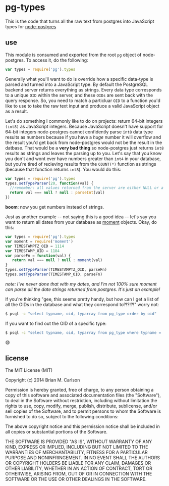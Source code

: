 # pg-types

This is the code that turns all the raw text from postgres into JavaScript types for [node-postgres](https://github.com/brianc/node-postgres.git)

## use

This module is consumed and exported from the root `pg` object of node-postgres.  To access it, do the following:

```js
var types = require('pg').types
```

Generally what you'll want to do is override how a specific data-type is parsed and turned into a JavaScript type.  By default the PostgreSQL backend server returns everything as strings.  Every data type corresponds to a unique `OID` within the server, and these `OIDs` are sent back with the query response.  So, you need to match a particluar `OID` to a function you'd like to use to take the raw text input and produce a valid JavaScript object as a result.

Let's do something I commonly like to do on projects: return 64-bit integers `(int8)` as JavaScript integers.  Because JavaScript doesn't have support for 64-bit integers node-postgres cannot confidently parse `int8` data type results as numbers because if you have a _huge_ number it will overflow and the result you'd get back from node-postgres would not be the result in the datbase.  That would be a __very bad thing__ so node-postgres just returns `int8` results as strings and leaves the parsing up to you.  Let's say that you know you don't and wont ever have numbers greater than `int4` in your database, but you're tired of recieving results from the `COUNT(*)` function as strings (because that function returns `int8`).  You would do this:

```js
var types = require('pg').types
types.setTypeParser(20, function(val) {
  //remember: all values returned from the server are either NULL or a string
  return val === null ? null : parseInt(val)
})
```

__boom__: now you get numbers instead of strings.

Just as another example -- not saying this is a good idea -- let's say you want to return all dates from your database as [moment](http://momentjs.com/docs/) objects.  Okay, do this:

```js
var types = require('pg').types
var moment = require('moment')
var TIMESTAMPTZ_OID = 1114
var TIMESTAMP_OID = 1184
var parseFn = function(val) {
   return val === null ? null : moment(val)
}
types.setTypeParser(TIMESTAMPTZ_OID, parseFn)
types.setTypeParser(TIMESTAMP_OID, parseFn)
```
_note: I've never done that with my dates, and I'm not 100% sure moment can parse all the date strings returned from postgres.  It's just an example!_

If you're thinking "gee, this seems pretty handy, but how can I get a list of all the OIDs in the database and what they correspond to?!?!?!" worry not:

```bash
$ psql -c "select typname, oid, typarray from pg_type order by oid"
```

If you want to find out the OID of a specific type:

```bash
$ psql -c "select typname, oid, typarray from pg_type where typname = 'daterange' order by oid"
```

:smile:

## license

The MIT License (MIT)

Copyright (c) 2014 Brian M. Carlson

Permission is hereby granted, free of charge, to any person obtaining a copy
of this software and associated documentation files (the "Software"), to deal
in the Software without restriction, including without limitation the rights
to use, copy, modify, merge, publish, distribute, sublicense, and/or sell
copies of the Software, and to permit persons to whom the Software is
furnished to do so, subject to the following conditions:

The above copyright notice and this permission notice shall be included in
all copies or substantial portions of the Software.

THE SOFTWARE IS PROVIDED "AS IS", WITHOUT WARRANTY OF ANY KIND, EXPRESS OR
IMPLIED, INCLUDING BUT NOT LIMITED TO THE WARRANTIES OF MERCHANTABILITY,
FITNESS FOR A PARTICULAR PURPOSE AND NONINFRINGEMENT. IN NO EVENT SHALL THE
AUTHORS OR COPYRIGHT HOLDERS BE LIABLE FOR ANY CLAIM, DAMAGES OR OTHER
LIABILITY, WHETHER IN AN ACTION OF CONTRACT, TORT OR OTHERWISE, ARISING FROM,
OUT OF OR IN CONNECTION WITH THE SOFTWARE OR THE USE OR OTHER DEALINGS IN
THE SOFTWARE.
